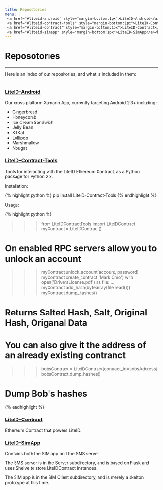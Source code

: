 ```yaml
---
title: Reposotories
menu: | 
 <a href="#liteid-android" style="margin-bottom:1px">LiteID-Android</a><br>
 <a href="#liteid-contract-tools" style="margin-bottom:1px">LiteID-Contract-Tools</a><br>
 <a href="#liteid-contract" style="margin-bottom:1px">LiteID-Contract</a><br>
 <a href="#liteid-simapp" style="margin-bottom:1px">LiteID-SimApp</a><br>
---
```


# Reposotories
---
Here is an index of our repositories, and what is included in them:
<br><br>

### [LiteID-Android](https://github.com/LiteID/LiteID-Android)

Our cross platform Xamarin App, currently targeting Android 2.3+ including:

 - Gingerbread
 - Honeycomb
 - Ice Cream Sandwich
 - Jelly Bean
 - KitKat
 - Lollipop
 - Marshmallow
 - Nougat

### [LiteID-Contract-Tools](https://github.com/LiteID/LiteID-Contract-Tools)

Tools for interacting with the LiteID Ethereum Contract, as a Python package for Python 2.x.

Installation:

{% highlight python %}
pip install LiteID-Contract-Tools
{% endhighlight %}

Usage:

{% highlight python %}
>>> from LiteIDContractTools import LiteIDContract
>>> myContract = LiteIDContract()
# On enabled RPC servers allow you to unlock an account
>>> myContract.unlock_account(account, password)
>>> myContract.create_contract('Mark Omo')
>>> with open('DriversLicense.pdf') as file:
... 	myContract.add_hash(bytearray(file.read()))
>>> myContract.dump_hashes()
# Returns Salted Hash, Salt, Original Hash, Origanal Data
# You can also give it the address of an already existing contranct
>>> bobsContract = LiteIDContract(contract_id=bobsAddress)
>>> bobsContract.dump_hashes()
# Dump Bob's hashes
{% endhighlight %}

### [LiteID-Contract](https://github.com/LiteID/LiteID-Contract)

Ethereum Contract that powers LiteID.

### [LiteID-SimApp](https://github.com/LiteID/LiteID-SimApp)

Contains both the SIM app and the SMS server.

The SMS server is in the Server subdirectory, and is based on Flask and uses Shelve to store LiteIDContract instances.

The SIM app is in the SIM Client subdirectory, and is merely a skelton prototype at this time.